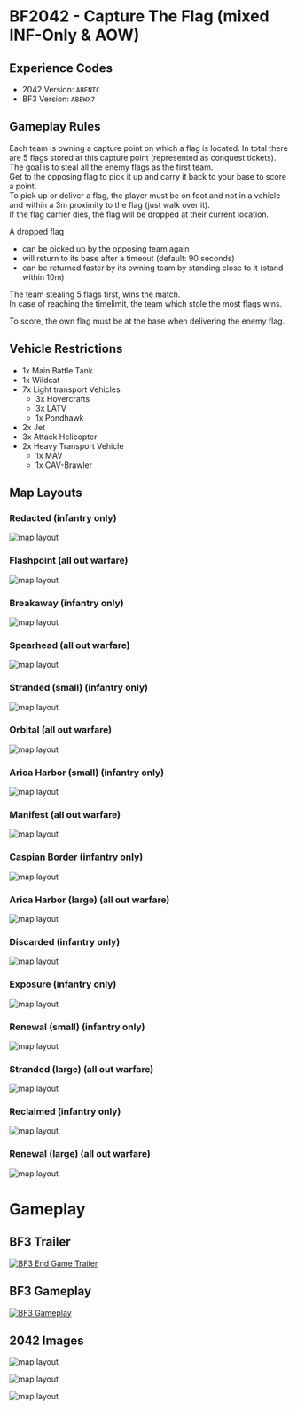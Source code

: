 # BF2042 - Capture The Flag (mixed INF-Only & AOW)

## Experience Codes

- 2042 Version: `ABENTC`
- BF3 Version: `ABEWX7`

## Gameplay Rules

Each team is owning a capture point on which a flag is located. In total there are 5 flags stored at this capture point (represented as conquest tickets).  
The goal is to steal all the enemy flags as the first team.  
Get to the opposing flag to pick it up and carry it back to your base to score a point.  
To pick up or deliver a flag, the player must be on foot and not in a vehicle and within a 3m proximity to the flag (just walk over it).  
If the flag carrier dies, the flag will be dropped at their current location.

A dropped flag

- can be picked up by the opposing team again
- will return to its base after a timeout (default: 90 seconds)
- can be returned faster by its owning team by standing close to it (stand within 10m)

The team stealing 5 flags first, wins the match.  
In case of reaching the timelimit, the team which stole the most flags wins.

To score, the own flag must be at the base when delivering the enemy flag.

## Vehicle Restrictions

- 1x Main Battle Tank
- 1x Wildcat
- 7x Light transport Vehicles
  - 3x Hovercrafts
  - 3x LATV
  - 1x Pondhawk
- 2x Jet
- 3x Attack Helicopter
- 2x Heavy Transport Vehicle
  - 1x MAV
  - 1x CAV-Brawler

## Map Layouts

### Redacted (infantry only)

![](resources/images/map-layouts/redacted.png "map layout")

### Flashpoint (all out warfare)

![](resources/images/map-layouts/flashpoint.png "map layout")

### Breakaway (infantry only)

![](resources/images/map-layouts/breakaway.jpg "map layout")

### Spearhead (all out warfare)

![](resources/images/map-layouts/spearhead.png "map layout")

### Stranded (small) (infantry only)

![](resources/images/map-layouts/stranded-small.png "map layout")

### Orbital (all out warfare)

![](resources/images/map-layouts/orbital.png "map layout")

### Arica Harbor (small) (infantry only)

![](resources/images/map-layouts/arica-small.png "map layout")

### Manifest (all out warfare)

![](resources/images/map-layouts/manifest.png "map layout")

### Caspian Border (infantry only)

![](resources/images/map-layouts/caspian.png "map layout")

### Arica Harbor (large) (all out warfare)

![](resources/images/map-layouts/arica-large.png "map layout")

### Discarded (infantry only)

![](resources/images/map-layouts/discarded.png "map layout")

### Exposure (infantry only)

![](resources/images/map-layouts/exposure.png "map layout")

### Renewal (small) (infantry only)

![](resources/images/map-layouts/renewal-small.png "map layout")

### Stranded (large) (all out warfare)

![](resources/images/map-layouts/stranded-large.png "map layout")

### Reclaimed (infantry only)

![](resources/images/map-layouts/reclaimed.png "map layout")

### Renewal (large) (all out warfare)

![](resources/images/map-layouts/renewal-large.png "map layout")

# Gameplay

## BF3 Trailer

[![BF3 End Game Trailer](resources/images/yt-premiere-button.png "BF3 End Game Trailer")](https://www.youtube.com/watch?v=wK5f7az5dIY)

## BF3 Gameplay

[![BF3 Gameplay](resources/images/yt-gameplay-button.png "BF3 Gameplay")](https://www.youtube.com/watch?v=Bed91jJ6-qw)

## 2042 Images

![](resources/images/gameplay/enemy-flag-dropped.png "map layout")

![](resources/images/gameplay/flag-carrier-homebase.png "map layout")

![](resources/images/gameplay/dropped-flag-minimap.png "map layout")
